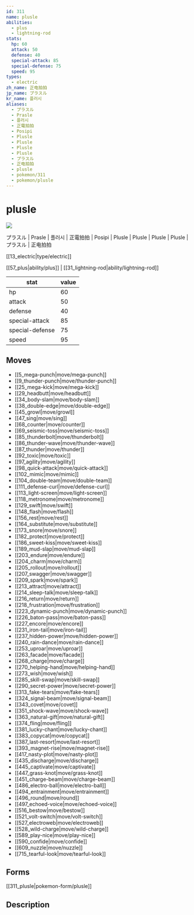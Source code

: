 ```yaml
---
id: 311
name: plusle
abilities:
  - plus
  - lightning-rod
stats:
  hp: 60
  attack: 50
  defense: 40
  special-attack: 85
  special-defense: 75
  speed: 95
types:
  - electric
zh_name: 正电拍拍
jp_name: プラスル
kr_name: 플러시
aliases:
  - プラスル
  - Prasle
  - 플러시
  - 正電拍拍
  - Posipi
  - Plusle
  - Plusle
  - Plusle
  - Plusle
  - プラスル
  - 正电拍拍
  - plusle
  - pokemon/311
  - pokemon/plusle
---
```

# plusle

![](https://raw.githubusercontent.com/PokeAPI/sprites/master/sprites/pokemon/311.png)

プラスル | Prasle | 플러시 | 正電拍拍 | Posipi | Plusle | Plusle | Plusle | Plusle | プラスル | 正电拍拍

[[13_electric|type/electric]]

[[57_plus|ability/plus]] | [[31_lightning-rod|ability/lightning-rod]]

|stat|value|
|---|---|
|hp|60|
|attack|50|
|defense|40|
|special-attack|85|
|special-defense|75|
|speed|95|


## Moves

- [[5_mega-punch|move/mega-punch]]
- [[9_thunder-punch|move/thunder-punch]]
- [[25_mega-kick|move/mega-kick]]
- [[29_headbutt|move/headbutt]]
- [[34_body-slam|move/body-slam]]
- [[38_double-edge|move/double-edge]]
- [[45_growl|move/growl]]
- [[47_sing|move/sing]]
- [[68_counter|move/counter]]
- [[69_seismic-toss|move/seismic-toss]]
- [[85_thunderbolt|move/thunderbolt]]
- [[86_thunder-wave|move/thunder-wave]]
- [[87_thunder|move/thunder]]
- [[92_toxic|move/toxic]]
- [[97_agility|move/agility]]
- [[98_quick-attack|move/quick-attack]]
- [[102_mimic|move/mimic]]
- [[104_double-team|move/double-team]]
- [[111_defense-curl|move/defense-curl]]
- [[113_light-screen|move/light-screen]]
- [[118_metronome|move/metronome]]
- [[129_swift|move/swift]]
- [[148_flash|move/flash]]
- [[156_rest|move/rest]]
- [[164_substitute|move/substitute]]
- [[173_snore|move/snore]]
- [[182_protect|move/protect]]
- [[186_sweet-kiss|move/sweet-kiss]]
- [[189_mud-slap|move/mud-slap]]
- [[203_endure|move/endure]]
- [[204_charm|move/charm]]
- [[205_rollout|move/rollout]]
- [[207_swagger|move/swagger]]
- [[209_spark|move/spark]]
- [[213_attract|move/attract]]
- [[214_sleep-talk|move/sleep-talk]]
- [[216_return|move/return]]
- [[218_frustration|move/frustration]]
- [[223_dynamic-punch|move/dynamic-punch]]
- [[226_baton-pass|move/baton-pass]]
- [[227_encore|move/encore]]
- [[231_iron-tail|move/iron-tail]]
- [[237_hidden-power|move/hidden-power]]
- [[240_rain-dance|move/rain-dance]]
- [[253_uproar|move/uproar]]
- [[263_facade|move/facade]]
- [[268_charge|move/charge]]
- [[270_helping-hand|move/helping-hand]]
- [[273_wish|move/wish]]
- [[285_skill-swap|move/skill-swap]]
- [[290_secret-power|move/secret-power]]
- [[313_fake-tears|move/fake-tears]]
- [[324_signal-beam|move/signal-beam]]
- [[343_covet|move/covet]]
- [[351_shock-wave|move/shock-wave]]
- [[363_natural-gift|move/natural-gift]]
- [[374_fling|move/fling]]
- [[381_lucky-chant|move/lucky-chant]]
- [[383_copycat|move/copycat]]
- [[387_last-resort|move/last-resort]]
- [[393_magnet-rise|move/magnet-rise]]
- [[417_nasty-plot|move/nasty-plot]]
- [[435_discharge|move/discharge]]
- [[445_captivate|move/captivate]]
- [[447_grass-knot|move/grass-knot]]
- [[451_charge-beam|move/charge-beam]]
- [[486_electro-ball|move/electro-ball]]
- [[494_entrainment|move/entrainment]]
- [[496_round|move/round]]
- [[497_echoed-voice|move/echoed-voice]]
- [[516_bestow|move/bestow]]
- [[521_volt-switch|move/volt-switch]]
- [[527_electroweb|move/electroweb]]
- [[528_wild-charge|move/wild-charge]]
- [[589_play-nice|move/play-nice]]
- [[590_confide|move/confide]]
- [[609_nuzzle|move/nuzzle]]
- [[715_tearful-look|move/tearful-look]]

## Forms



[[311_plusle|pokemon-form/plusle]]

## Description



